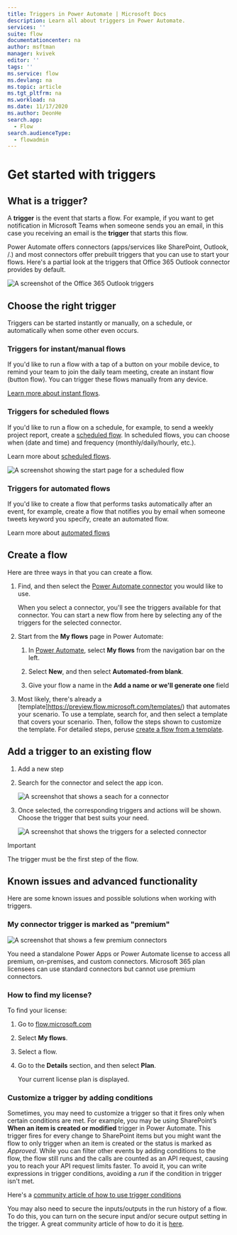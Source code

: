 ```yaml
---
title: Triggers in Power Automate | Microsoft Docs
description: Learn all about triggers in Power Automate.
services: ''
suite: flow
documentationcenter: na
author: msftman
manager: kvivek
editor: ''
tags: ''
ms.service: flow
ms.devlang: na
ms.topic: article
ms.tgt_pltfrm: na
ms.workload: na
ms.date: 11/17/2020
ms.author: DeonHe
search.app: 
  - Flow
search.audienceType: 
  - flowadmin
---
```



# Get started with triggers

## What is a trigger?

A **trigger** is the event that starts a flow. For example, if you want to get notification in Microsoft Teams when someone sends you an email, in this case you receiving an email is the **trigger** that starts this flow.

Power Automate offers connectors (apps/services like SharePoint, Outlook, /.) and most connectors
offer prebuilt triggers that you can use to start your flows. Here's a partial look at the triggers that Office 365 Outlook connector provides by default.

   ![A screenshot of the Office 365 Outlook triggers](./media/triggers-introduction/12700a7ab29c81632d6c15024a9779e8.png)

## Choose the right trigger

Triggers can be started instantly or manually, on a schedule, or automatically when some other even occurs.

### Triggers for instant/manual flows

If you'd like to run a flow with a tap of a button on your mobile device, to remind your team to join the daily team meeting, create an instant flow (button flow). You can trigger these flows manually from any device. 

[Learn more about instant flows](https://docs.microsoft.com/power-automate/introduction-to-button-flows#trigger-an-instant-flow).


### Triggers for scheduled flows

If you'd like to run a flow on a schedule, for example, to send a weekly project report, create a [scheduled flow](). In scheduled flows, you can choose when (date and time) and frequency (monthly/daily/hourly, etc.). 

Learn more about [scheduled flows](https://docs.microsoft.com/power-automate/run-scheduled-tasks).

![A screenshot showing the start page for a scheduled flow](./media/triggers-introduction//1270c8bd76f42e6531daa735a562502a.png)


### Triggers for automated flows

If you'd like to create a flow that performs tasks automatically after an event, for example, create a flow that notifies you by email when someone tweets keyword you specify, create an automated flow. 

Learn more about [automated flows](https://docs.microsoft.com/power-automate/get-started-logic-flow)

## Create a flow

Here are three ways in that you can create a flow.

1. Find, and then select the [Power Automate connector](https://preview.flow.microsoft.com/connectors/) you would like to use.

   When you select a connector, you'll see the triggers available for that connector. You can start a new flow from here by selecting any of the triggers for the selected connector.
    
1. Start from the **My flows** page in Power Automate:

    1. In [Power Automate](https://flow.microsoft.com/), select **My
        flows** from the navigation bar on the left.

    1. Select **New**, and then select **Automated-from blank**.

    1. Give your flow a name in the **Add a name or we'll generate one** field

1. Most likely, there's already a [template]https://preview.flow.microsoft.com/templates/) that automates your scenario. To use a template, search for, and then select a template that covers your scenario. Then, follow the steps shown to customize the template. For detailed steps, peruse [create a flow from a template](https://docs.microsoft.com/power-automate/get-started-logic-template).

## Add a trigger to an existing flow 

1. Add a new step

1. Search for the connector and select the app icon.

   ![A screenshot that shows a seach for a connector](./media/triggers-introduction/da75261b15a79f891d38b4adbe9be3f3.png)

1. Once selected, the corresponding triggers and actions will be shown. Choose
    the trigger that best suits your need.

   ![A screenshot that shows the triggers for a selected connector](./media/triggers-introduction/d869f08de1135874ed9f0dcbe6fa002d.png)

>[!IMPORTANT]
>The trigger must be the first step of the flow.


## Known issues and advanced functionality

Here are some known issues and possible solutions when working with triggers.

### My connector trigger is marked as "premium"

![A screenshot that shows a few premium connectors](./media/triggers-introduction/premium-connectors.png)

You need a standalone Power Apps or Power Automate license to access all premium, on-premises, and custom connectors. Microsoft 365 plan licensees can use standard connectors but cannot use premium connectors.

### How to find my license?

To find your license:

1. Go to [flow.microsoft.com](https://preview.flow.microsoft.com/)

1. Select **My flows**.

1. Select a flow.

1. Go to the **Details** section, and then select **Plan**.  

   Your current license plan is displayed.

### Customize a trigger by adding conditions

Sometimes, you may need to customize a trigger so that it fires only when certain conditions are met. For example, you may be using SharePoint’s **When an item is created or modified** trigger in Power Automate. This trigger fires for every
change to SharePoint items but you might want the flow to only trigger when an item is
created or the status is marked as *Approved*. While you can filter other events by
adding conditions to the flow, the flow still runs and the calls are
counted as an API request, causing you to reach your API request limits faster.
To avoid it, you can write expressions in trigger conditions, avoiding a *run* if the condition in trigger isn't met.

Here's a [community article of how to use trigger conditions](https://www.timlinenterprises.com/microsoft-power-automate-flow-trigger-conditions/)

You may also need to secure the inputs/outputs in the run history of a flow. To do this, you can turn on the secure input and/or secure output setting in the trigger. A great community article of how to do it is [here](https://d365demystified.com/2019/12/19/secure-input-output-in-power-automate-run-history/).

